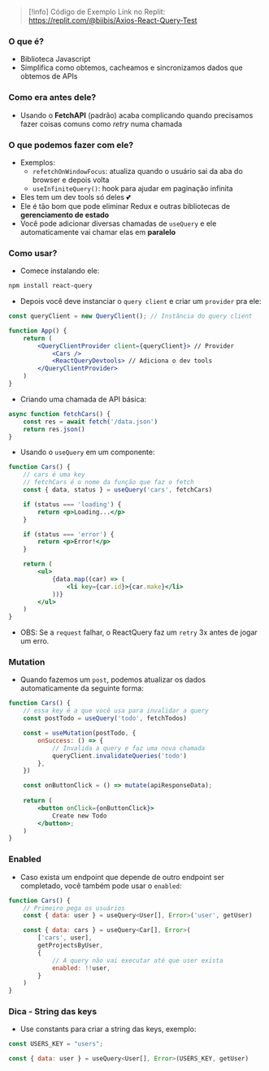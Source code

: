 > [!info] Código de Exemplo
> Link no Replit: https://replit.com/@biibis/Axios-React-Query-Test

### O que é?
- Biblioteca Javascript
- Simplifica como obtemos, cacheamos e sincronizamos dados que obtemos de APIs

### Como era antes dele?
- Usando o **FetchAPI** (padrão) acaba complicando quando precisamos fazer coisas comuns como *retry* numa chamada

### O que podemos fazer com ele?
- Exemplos:
	- `refetchOnWindowFocus`: atualiza quando o usuário sai da aba do browser e depois volta
	- `useInfiniteQuery()`: hook para ajudar em paginação infinita
- Eles tem um dev tools só deles 💕
- Ele é tão bom que pode eliminar Redux e outras bibliotecas de **gerenciamento de estado**
- Você pode adicionar diversas chamadas de `useQuery` e ele automaticamente vai chamar elas em **paralelo**

### Como usar?
- Comece instalando ele:
```bash
npm install react-query
```

- Depois você deve instanciar o `query client` e criar um `provider` pra ele:
```jsx
const queryClient = new QueryClient(); // Instância do query client

function App() {
	return (
		<QueryClientProvider client={queryClient}> // Provider
			<Cars />
			<ReactQueryDevtools> // Adiciona o dev tools
		</QueryClientProvider>
	)
}
```

- Criando uma chamada de API básica:
```javascript
async function fetchCars() {
	const res = await fetch('/data.json')
	return res.json()
}
```

- Usando o `useQuery` em um componente:
```jsx
function Cars() {
	// cars é uma key
	// fetchCars é o nome da função que faz o fetch
	const { data, status } = useQuery('cars', fetchCars)

	if (status === 'loading') {
		return <p>Loading...</p>
	}

	if (status === 'error') {
		return <p>Error!</p>
	}

	return (
		<ul>
			{data.map((car) => (
				<li key={car.id}>{car.make}</li>
			))}
		</ul>
	)
}
```

* OBS: Se a `request` falhar, o ReactQuery faz um `retry` 3x antes de jogar um erro.

### Mutation
- Quando fazemos um `post`, podemos atualizar os dados automaticamente da seguinte forma:
```jsx
function Cars() {
	// essa key é a que você usa para invalidar a query
	const postTodo = useQuery('todo', fetchTodos)

	const = useMutation(postTodo, {
		onSuccess: () => {
			// Invalida a query e faz uma nova chamada
			queryClient.invalidateQueries('todo')
		},
	})

	const onButtonClick = () => mutate(apiResponseData);
	
	return (
		<button onClick={onButtonClick}>
			Create new Todo
		</button>;
	)
}
```

### Enabled
* Caso exista um endpoint que depende de outro endpoint ser completado, você também pode usar o `enabled`:
```javascript
function Cars() {
	// Primeiro pega os usuários
	const { data: user } = useQuery<User[], Error>('user', getUser)

	const { data: cars } = useQuery<Car[], Error>(
		['cars', user],
		getProjectsByUser,
		{
			// A query não vai executar até que user exista
			enabled: !!user, 
		}
	)
}
```

### Dica - String das keys
- Use constants para criar a string das keys, exemplo:
```javascript
const USERS_KEY = "users";

const { data: user } = useQuery<User[], Error>(USERS_KEY, getUser)
```

